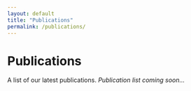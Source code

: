 ```yaml
---
layout: default
title: "Publications"
permalink: /publications/
---
```

# Publications
A list of our latest publications.
*Publication list coming soon...*
